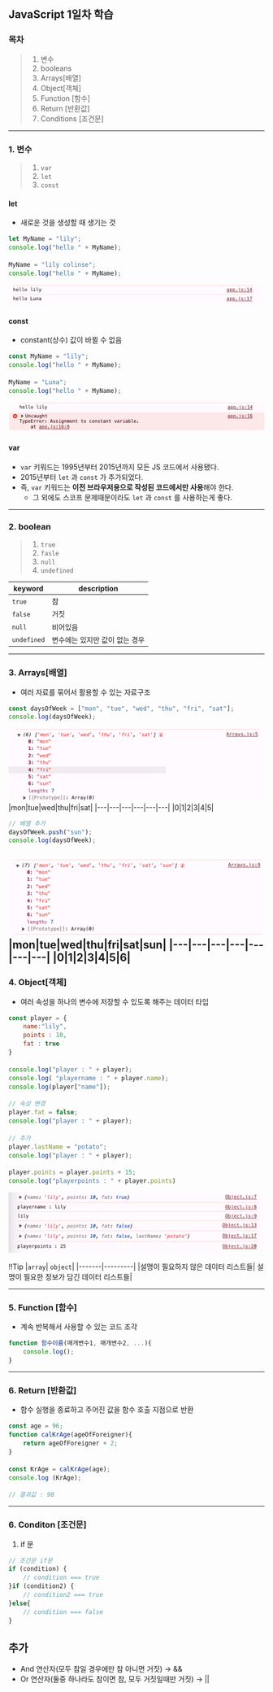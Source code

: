 ## JavaScript 1일차 학습

### 목차

> 1. 변수
> 2. booleans
> 3. Arrays[배열]
> 4. Object[객체]
> 5. Function [함수]
> 6. Return [반환값]
> 7. Conditions [조건문]

---

### 1. 변수
> 1. `var`
> 2. `let`
> 3. `const`

#### let
- 새로운 것을 생성할 때 생기는 것
```javascript
let MyName = "lily";
console.log("hello " + MyName);

MyName = "lily colinse";
console.log("hello " + MyName);
```
![img_1.png](../images/Day01/img01.png)

#### const
- constant(상수) 값이 바뀔 수 없음
```javascript
const MyName = "lily";
console.log("hello " + MyName);

MyName = "Luna";
console.log("hello " + MyName);
```
![img_2.png](../images/Day01/img02.png)

#### var
- `var` 키워드는 1995년부터 2015년까지 모든 JS 코드에서 사용됐다.
- 2015년부터 `let` 과 `const` 가 추가되었다.
- 즉, `var` 키워드는 **이전 브라우저용으로 작성된 코드에서만 사용**해야 한다.
  - 그 외에도 스코프 문제때문이라도 `let` 과 `const` 를 사용하는게 좋다.

---

### 2. boolean
> 1. `true`
> 2. `fasle`
> 3. `null`
> 4. `undefined`

|keyword|description|
|-------|-----------|
|`true`| 참|
|`false`| 거짓|
|`null`| 비어있음|
|`undefined`| 변수에는 있지만 값이 없는 경우|
---

### 3. Arrays[배열]
- 여러 자료를 묶어서 활용할 수 있는 자료구조
```javascript
const daysOfWeek = ["mon", "tue", "wed", "thu", "fri", "sat"];
console.log(daysOfWeek);
```
![img_3.png](../images/Day01/img03.png)
|mon|tue|wed|thu|fri|sat|
|---|---|---|---|---|---|
|0|1|2|3|4|5|

```javascript
// 배열 추가
daysOfWeek.push("sun");
console.log(daysOfWeek);
```
![img_4.png](../images/Day01/img04.png)
|mon|tue|wed|thu|fri|sat|sun|
|---|---|---|---|---|---|---|
|0|1|2|3|4|5|6|
---

### 4. Object[객체]
- 여러 속성을 하나의 변수에 저장할 수 있도록 해주는 데이터 타입
```javascript
const player = {
    name:"lily",
    points : 10,
    fat : true
}

console.log("player : " + player);
console.log( "playername : " + player.name);
console.log(player["name"]);

// 속성 변경
player.fat = false;
console.log("player : " + player);

// 추가
player.lastName = "potato";
console.log("player : " + player);

player.points = player.points + 15;
console.log("playerpoints : " + player.points)
```
![img_5.png](../images/Day01/img05.png)


‼️Tip
|`array`| `object`|
|-------|---------|
|설명이 필요하지 않은 데이터 리스트들| 설명이 필요한 정보가 담긴 데이터 리스트들|

---

### 5. Function [함수]
- 계속 반복해서 사용할 수 있는 코드 조각
```javascript
function 함수이름(매개변수1, 매개변수2, ...){
    console.log();
}
```
---

### 6. Return [반환값]
- 함수 실행을 종료하고 주어진 값을 함수 호출 지점으로 반환
```javascript
const age = 96;
function calKrAge(ageOfForeigner){
    return ageOfForeigner + 2;
}

const KrAge = calKrAge(age);
console.log (KrAge);

// 결과값 : 98
```
---

### 6. Conditon [조건문]

1. if 문

```javascript
// 조건문 if문
if (condition) {
    // condition === true
}if (condition2) {
    // condition2 === true
}else{
    // condition === false
}
```

## 추가
- And 연산자(모두 참일 경우에만 참 아니면 거짓) → &&
- Or 연산자(둘중 하나라도 참이면 참, 모두 거짓일때만 거짓) → ||